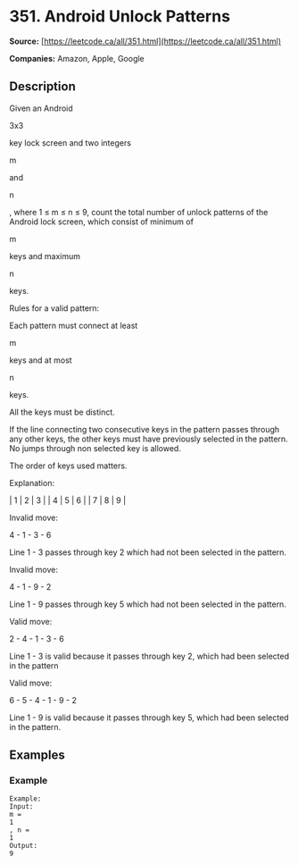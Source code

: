 # 351. Android Unlock Patterns

**Source:** [https://leetcode.ca/all/351.html](https://leetcode.ca/all/351.html)

**Companies:** Amazon, Apple, Google

## Description

Given an Android

3x3

key lock screen and two integers

m

and

n

, where 1
        ≤ m ≤ n ≤ 9, count the total number of unlock patterns of the Android lock screen,
        which consist of minimum of

m

keys and maximum

n

keys.

Rules for a valid pattern:

Each pattern must connect at least

m

keys and at most

n

keys.

All the keys must be distinct.

If the line connecting two consecutive keys in the pattern passes through any other
            keys, the other keys must have previously selected in the pattern. No jumps through non
            selected key is allowed.

The order of keys used matters.

Explanation:

| 1 | 2 | 3 |
| 4 | 5 | 6 |
| 7 | 8 | 9 |

Invalid move:

4 - 1 - 3 - 6

Line 1 - 3 passes through key 2 which had not been selected in the pattern.

Invalid move:

4 - 1 - 9 - 2

Line 1 - 9 passes through key 5 which had not been selected in the pattern.

Valid move:

2 - 4 - 1 - 3 - 6

Line 1 - 3 is valid because it passes through key 2, which had been selected in the pattern

Valid move:

6 - 5 - 4 - 1 - 9 - 2

Line 1 - 9 is valid because it passes through key 5, which had been selected in the pattern.

## Examples

### Example

```
Example:
Input:
m =
1
, n =
1
Output:
9
```

